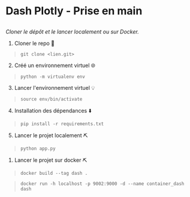 
# **Dash Plotly - Prise en main**

*Cloner le dépôt et le lancer localement ou sur Docker.*
 
1. Cloner le repo 🔗

> ```git clone <lien.git>```


2. Créé un environnement virtuel 🌐

> ```python -m virtualenv env```


3. Lancer l'environnement virtuel 💡

> ```source env/bin/activate```


4. Installation des dépendances ⬇️

> ```pip install -r requirements.txt```


5. Lancer le projet localement ⛏️

> ``` python app.py ``` 


1. Lancer le projet sur docker ⛏️

> ``` docker build --tag dash . ```

> ```docker run -h localhost -p 9002:9000 -d --name container_dash dash```